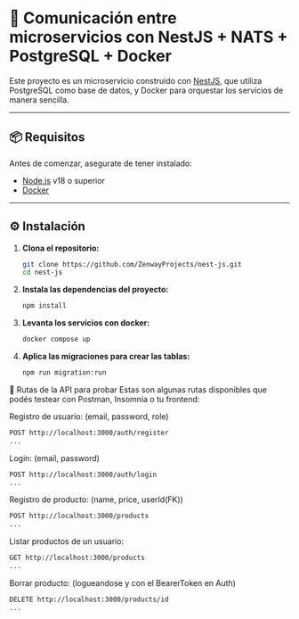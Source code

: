# 🚀 Comunicación entre microservicios con NestJS + NATS + PostgreSQL + Docker

Este proyecto es un microservicio construido con [NestJS](https://nestjs.com/), que utiliza PostgreSQL como base de datos, y Docker para orquestar los servicios de manera sencilla.

---

## 📦 Requisitos

Antes de comenzar, asegurate de tener instalado:

- [Node.js](https://nodejs.org/) v18 o superior
- [Docker](https://www.docker.com/)

---

## ⚙️ Instalación

1. **Clona el repositorio:**

   ```bash
   git clone https://github.com/ZenwayProjects/nest-js.git
   cd nest-js
   ```
2. **Instala las dependencias del proyecto:**
   ```bash
   npm install
   ```
3. **Levanta los servicios con docker:**
   ```bash
   docker compose up
   ```
4. **Aplica las migraciones para crear las tablas:**
   ```bash
   npm run migration:run
   ```
🔐 Rutas de la API para probar
Estas son algunas rutas disponibles que podés testear con Postman, Insomnia o tu frontend:

Registro de usuario: (email, password, role)
```bash
POST http://localhost:3000/auth/register
...
```
Login: (email, password)
```bash
POST http://localhost:3000/auth/login
...
```
Registro de producto: (name, price, userId(FK))
```bash
POST http://localhost:3000/products
...
```
Listar productos de un usuario:
```bash
GET http://localhost:3000/products
...
```
Borrar producto: (logueandose y con el BearerToken en Auth)
```bash
DELETE http://localhost:3000/products/id
...
```



